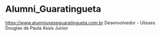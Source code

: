 # Alumni_Guaratingueta
https://www.alumniunespguaratingueta.com.br
Desenvolvedor - Ulisses Douglas de Paula Assis Junior
